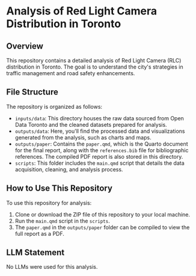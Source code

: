 # Analysis of Red Light Camera Distribution in Toronto

## Overview

This repository contains a detailed analysis of Red Light Camera (RLC) distribution in Toronto. The goal is to understand the city's strategies in traffic management and road safety enhancements.

## File Structure

The repository is organized as follows:

- `inputs/data`: This directory houses the raw data sourced from Open Data Toronto and the cleaned datasets prepared for analysis.
- `outputs/data`: Here, you'll find the processed data and visualizations generated from the analysis, such as charts and maps.
- `outputs/paper`: Contains the `paper.qmd`, which is the Quarto document for the final report, along with the `references.bib` file for bibliographic references. The compiled PDF report is also stored in this directory.
- `scripts`: This folder includes the `main.qmd` script that details the data acquisition, cleaning, and analysis process.

## How to Use This Repository

To use this repository for analysis:

1. Clone or download the ZIP file of this repository to your local machine.
2. Run the `main.qmd` script in the `scripts`.
3. The `paper.qmd` in the `outputs/paper` folder can be compiled to view the full report as a PDF.

## LLM Statement

No LLMs were used for this analysis.